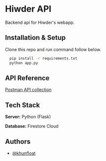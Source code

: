 
# Hiwder API

Backend api for Hiwder's webapp.


## Installation & Setup

Clone this repo and run command follow below.

```bash
  pip install -r requirements.txt
  python app.py
```
    
## API Reference

[Postman API collection](https://www.getpostman.com/collections/222dd37d9996b179da24)




## Tech Stack

**Server:** Python (Flask)

**Database:** Firestore Cloud


## Authors

- [@khunfloat](https://www.github.com/khunfloat)

